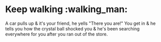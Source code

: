 <h1>Keep walking :walking_man:</h1>

<p>A car pulls up & it's your friend, he yells "There you are!" You get in & he tells you how the crystal ball shocked you & he's been searching everywhere for you after you ran out of the store.</p></p>